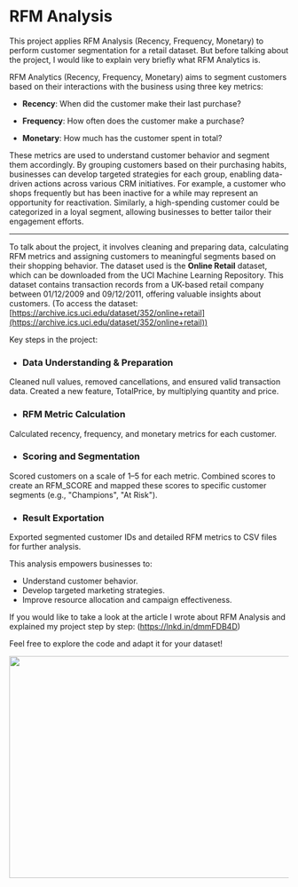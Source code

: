 # RFM Analysis

This project applies RFM Analysis (Recency, Frequency, Monetary) to perform customer segmentation for a retail dataset. But before talking about the project, I would like to explain very briefly what RFM Analytics is.

RFM Analytics (Recency, Frequency, Monetary) aims to segment customers based on their interactions with the business using three key metrics:


 - **Recency**: When did the customer make their last purchase?


 - **Frequency**: How often does the customer make a purchase?


 - **Monetary**: How much has the customer spent in total?

These metrics are used to understand customer behavior and segment them accordingly. By grouping customers based on their purchasing habits, businesses can develop targeted strategies for each group, enabling data-driven actions across various CRM initiatives. For example, a customer who shops frequently but has been inactive for a while may represent an opportunity for reactivation. Similarly, a high-spending customer could be categorized in a loyal segment, allowing businesses to better tailor their engagement efforts.

---

To talk about the project, it involves cleaning and preparing data, calculating RFM metrics and assigning customers to meaningful segments based on their shopping behavior. The dataset used is the **Online Retail** dataset, which can be downloaded from the UCI Machine Learning Repository. This dataset contains transaction records from a UK-based retail company between 01/12/2009 and 09/12/2011, offering valuable insights about customers. 
(To access the dataset: [https://archive.ics.uci.edu/dataset/352/online+retail](https://archive.ics.uci.edu/dataset/352/online+retail))

Key steps in the project:

* ### Data Understanding & Preparation
Cleaned null values, removed cancellations, and ensured valid transaction data.
Created a new feature, TotalPrice, by multiplying quantity and price.

* ### RFM Metric Calculation
Calculated recency, frequency, and monetary metrics for each customer.

* ### Scoring and Segmentation
Scored customers on a scale of 1–5 for each metric.
Combined scores to create an RFM_SCORE and mapped these scores to specific customer segments (e.g., "Champions", "At Risk").

* ### Result Exportation
Exported segmented customer IDs and detailed RFM metrics to CSV files for further analysis.

This analysis empowers businesses to:

* Understand customer behavior.
* Develop targeted marketing strategies.
* Improve resource allocation and campaign effectiveness.

If you would like to take a look at the article I wrote about RFM Analysis and explained my project step by step:
(https://lnkd.in/dmmFDB4D)

Feel free to explore the code and adapt it for your dataset!

<img src="https://github.com/pelinsayar/images/blob/main/rfm.webp" width="700" height="400"/>   


